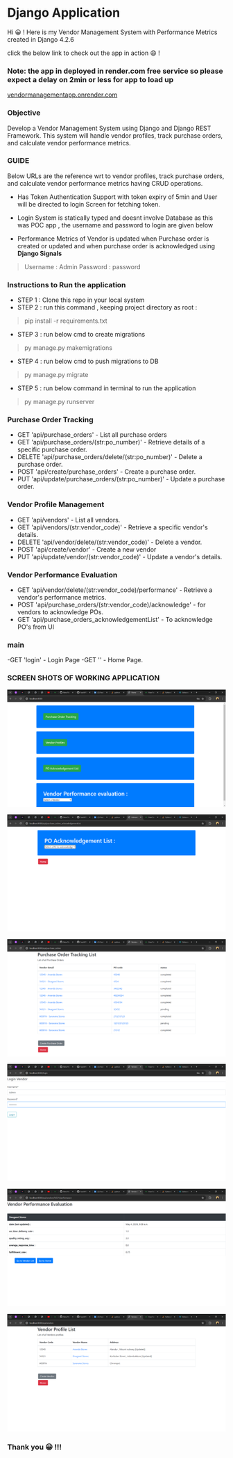 # Django Application
Hi :grinning: ! Here is my Vendor Management System with Performance Metrics created in Django 4.2.6 

click the below link to check out the app in action 😄 !   
### Note: the app in deployed in render.com free service so please expect a delay on 2min or less for app to load up

[vendormanagementapp.onrender.com](https://vendormanagementapp.onrender.com)

### Objective 
Develop a Vendor Management System using Django and Django REST Framework. This system will handle vendor profiles, track purchase orders, and calculate vendor performance metrics. 

### GUIDE 
Below URLs are the reference wrt to vendor profiles, track purchase orders, and calculate vendor performance metrics having CRUD operations.

- Has Token Authentication Support with token expiry of 5min and User will be directed to login Screen for fetching token.

- Login System is statically typed and doesnt involve Database as this was POC app , the username and password to login are given below

- Performance Metrics of Vendor is updated when Purchase order is created or updated and when purchase order is acknowledged using <b>Django Signals</b>

>Username : Admin
>Password : password


### Instructions to Run the application

- STEP 1 : Clone this repo in your local system
- STEP 2 : run this command , keeping project directory as root : 
>pip install -r requirements.txt

- STEP 3 : run below cmd to create migrations
>py manage.py makemigrations

- STEP 4 : run below cmd to push migrations to DB
>py manage.py migrate

- STEP 5 : run below command in terminal  to run the application
> py manage.py runserver

### Purchase Order Tracking

- GET 'api/purchase_orders' - List all purchase orders
- GET 'api/purchase_orders/(str:po_number)' - Retrieve details of a specific purchase order. 
- DELETE 'api/purchase_orders/delete/(str:po_number)' -  Delete a purchase order. 
- POST 'api/create/purchase_orders' -  Create a purchase order. 
- PUT 'api/update/purchase_orders/(str:po_number)' -  Update a purchase order. 


### Vendor Profile Management

- GET      'api/vendors' -  List all vendors.
- GET      'api/vendors/(str:vendor_code)' - Retrieve a specific vendor's details.
- DELETE 'api/vendor/delete/(str:vendor_code)' -  Delete a vendor. 
- POST    'api/create/vendor' - Create a new vendor
- PUT      'api/update/vendor/(str:vendor_code)' - Update a vendor's details. 

### Vendor Performance Evaluation

- GET 'api/vendor/delete/(str:vendor_code)/performance' -  Retrieve a vendor's performance metrics.
- POST 'api/purchase_orders/(str:vendor_code)/acknowledge' -  for vendors to acknowledge POs. 
- GET 'api/purchase_orders_acknowledgementList' - To acknowledge PO's from UI 



### main

-GET  'login' - Login Page
-GET  '' - Home Page.

### SCREEN SHOTS OF WORKING APPLICATION

![](https://github.com/praveenRI007/VendorManagementApp/blob/master/home-page.png) 

![](https://github.com/praveenRI007/VendorManagementApp/blob/master/po-acknowledgement-list.png)

![](https://github.com/praveenRI007/VendorManagementApp/blob/master/purchase-order-tracking-list.png)

![](https://github.com/praveenRI007/VendorManagementApp/blob/master/vendor-login-page.png)

![](https://github.com/praveenRI007/VendorManagementApp/blob/master/vendor-performance-evaluation.png)

![](https://github.com/praveenRI007/VendorManagementApp/blob/master/vendor-profile-list.png)


### Thank you :grinning: !!!
